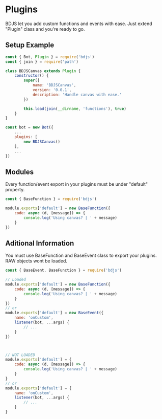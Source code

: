 # Plugins
BDJS let you add custom functions and events with ease. Just extend "Plugin" class and you're ready to go.

## Setup Example
```js
const { Bot, Plugin } = require('bdjs')
const { join } = require('path')

class BDJSCanvas extends Plugin {
    constructor() {
        super({
            name: 'BDJSCanvas',
            version: '0.0.1',
            description: 'Handle canvas with ease.'
        })

        this.load(join(__dirname, 'functions'), true)
    }
}

const bot = new Bot({
    ...
    plugins: [
        new BDJSCanvas()
    ],
    ...
})
```

## Modules
Every function/event export in your plugins must be under "default" property.
```js
const { BaseFunction } = require('bdjs')

module.exports['default'] = new BaseFunction({
    code: async (d, [message]) => {
        console.log('Using canvas? | ' + message)
    }
})
```

## Aditional Information
You must use BaseFunction and BaseEvent class to export your plugins.
RAW objects wont be loaded.
```js
const { BaseEvent, BaseFunction } = require('bdjs')

// Loaded
module.exports['default'] = new BaseFunction({
    code: async (d, [message]) => {
        console.log('Using canvas? | ' + message)
    }
})
// or
module.exports['default'] = new BaseEvent({
    name: 'onCustom',
    listener(bot, ...args) {
        // ...
    }
})



// NOT LOADED
module.exports['default'] = {
    code: async (d, [message]) => {
        console.log('Using canvas? | ' + message)
    }
}
// or
module.exports['default'] = {
    name: 'onCustom',
    listener(bot, ...args) {
        // ...
    }
}
```